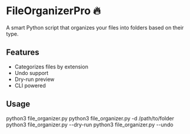 # FileOrganizerPro 🔥

A smart Python script that organizes your files into folders based on their type.

## Features
- Categorizes files by extension
- Undo support
- Dry-run preview
- CLI powered

## Usage
python3 file_organizer.py
python3 file_organizer.py -d /path/to/folder
python3 file_organizer.py --dry-run
python3 file_organizer.py --undo

